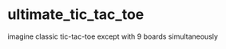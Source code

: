 ultimate_tic_tac_toe
====================

imagine classic tic-tac-toe except with 9 boards simultaneously
